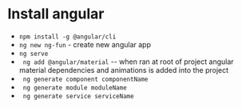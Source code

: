 # Install angular

- ` npm install -g @angular/cli `
- ` ng new ng-fun ` - create new angular app
- ` ng serve `
- ` ng add @angular/material` -- when ran at root of project angular material dependencies and animations is added into the project
- ` ng generate component componentName`
- ` ng generate module moduleName`
- ` ng generate service serviceName`

